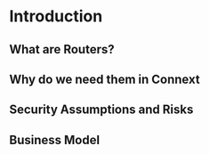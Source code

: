 # Introduction

## What are Routers?

## Why do we need them in Connext

## Security Assumptions and Risks

## Business Model
